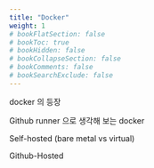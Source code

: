 ```yaml
---
title: "Docker"
weight: 1
# bookFlatSection: false
# bookToc: true
# bookHidden: false
# bookCollapseSection: false
# bookComments: false
# bookSearchExclude: false
---
```


docker 의 등장

Github runner 으로 생각해 보는 docker

Self-hosted (bare metal vs virtual)  

Github-Hosted
